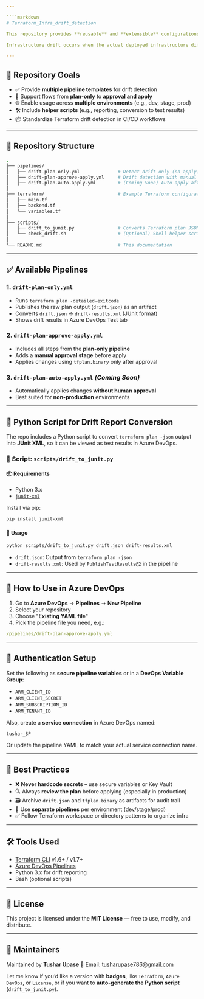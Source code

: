 ```yaml
---

````markdown
# Terraform_Infra_drift_detection

This repository provides **reusable** and **extensible** configurations for detecting **Terraform infrastructure drift** using **Azure DevOps pipelines**.

Infrastructure drift occurs when the actual deployed infrastructure differs from what's defined in Terraform code. This repo automates drift detection and provides optional steps to manually review and apply changes safely.

---
```


## 📌 Repository Goals

- ✅ Provide **multiple pipeline templates** for drift detection
- 🔁 Support flows from **plan-only** to **approval and apply**
- 🌐 Enable usage across **multiple environments** (e.g., dev, stage, prod)
- 🛠️ Include **helper scripts** (e.g., reporting, conversion to test results)
- 📦 Standardize Terraform drift detection in CI/CD workflows

---

## 📁 Repository Structure

```bash
.
├── pipelines/
│   ├── drift-plan-only.yml              # Detect drift only (no apply)
│   ├── drift-plan-approve-apply.yml     # Drift detection with manual approval & apply
│   ├── drift-plan-auto-apply.yml        # (Coming Soon) Auto apply after drift
│
├── terraform/                           # Example Terraform configuration
│   ├── main.tf
│   ├── backend.tf
│   └── variables.tf
│
├── scripts/
│   ├── drift_to_junit.py                # Converts Terraform plan JSON to JUnit XML
│   └── check_drift.sh                   # (Optional) Shell helper script
│
└── README.md                            # This documentation
````

---

## ✅ Available Pipelines

### 1. `drift-plan-only.yml`

* Runs `terraform plan -detailed-exitcode`
* Publishes the raw plan output (`drift.json`) as an artifact
* Converts `drift.json` → `drift-results.xml` (JUnit format)
* Shows drift results in Azure DevOps Test tab

### 2. `drift-plan-approve-apply.yml`

* Includes all steps from the **plan-only pipeline**
* Adds a **manual approval stage** before apply
* Applies changes using `tfplan.binary` only after approval

### 3. `drift-plan-auto-apply.yml` *(Coming Soon)*

* Automatically applies changes **without human approval**
* Best suited for **non-production** environments

---

## 🐍 Python Script for Drift Report Conversion

The repo includes a Python script to convert `terraform plan -json` output into **JUnit XML**, so it can be viewed as test results in Azure DevOps.

### 📄 Script: `scripts/drift_to_junit.py`

#### 📦 Requirements

* Python 3.x
* [`junit-xml`](https://pypi.org/project/junit-xml/)

Install via pip:

```bash
pip install junit-xml
```

#### 🧪 Usage

```bash
python scripts/drift_to_junit.py drift.json drift-results.xml
```

* `drift.json`: Output from `terraform plan -json`
* `drift-results.xml`: Used by `PublishTestResults@2` in the pipeline

---

## 🔁 How to Use in Azure DevOps

1. Go to **Azure DevOps** → **Pipelines** → **New Pipeline**
2. Select your repository
3. Choose "**Existing YAML file**"
4. Pick the pipeline file you need, e.g.:

```yaml
/pipelines/drift-plan-approve-apply.yml
```

---

## 🔐 Authentication Setup

Set the following as **secure pipeline variables** or in a **DevOps Variable Group**:

* `ARM_CLIENT_ID`
* `ARM_CLIENT_SECRET`
* `ARM_SUBSCRIPTION_ID`
* `ARM_TENANT_ID`

Also, create a **service connection** in Azure DevOps named:

```text
tushar_SP
```

Or update the pipeline YAML to match your actual service connection name.

---

## 📌 Best Practices

* ❌ **Never hardcode secrets** – use secure variables or Key Vault
* 🔍 Always **review the plan** before applying (especially in production)
* 🗃️ Archive `drift.json` and `tfplan.binary` as artifacts for audit trail
* 🔀 Use **separate pipelines** per environment (dev/stage/prod)
* ✅ Follow Terraform workspace or directory patterns to organize infra

---

## 🛠 Tools Used

* [Terraform CLI](https://developer.hashicorp.com/terraform/downloads) v1.6+ / v1.7+
* [Azure DevOps Pipelines](https://learn.microsoft.com/en-us/azure/devops/pipelines/)
* Python 3.x for drift reporting
* Bash (optional scripts)

---

## 📄 License

This project is licensed under the **MIT License** — free to use, modify, and distribute.

---

## 🙋 Maintainers

Maintained by **Tushar Upase**
📧 Email: [tusharupase786@gmail.com](mailto:tusharupase786@gmail.com)

Let me know if you’d like a version with **badges**, like `Terraform`, `Azure DevOps`, or `License`, or if you want to **auto-generate the Python script** (`drift_to_junit.py`).
```
